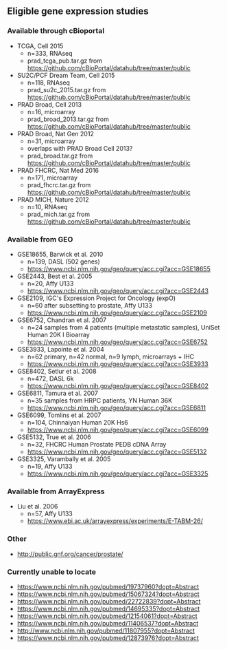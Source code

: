 ## Eligible gene expression studies

### Available through cBioportal
* TCGA, Cell 2015
   * n=333, RNAseq
   * prad_tcga_pub.tar.gz from https://github.com/cBioPortal/datahub/tree/master/public
* SU2C/PCF Dream Team, Cell 2015
   * n=118, RNAseq
   * prad_su2c_2015.tar.gz from https://github.com/cBioPortal/datahub/tree/master/public
* PRAD Broad, Cell 2013
   * n=16, microarray
   * prad_broad_2013.tar.gz from https://github.com/cBioPortal/datahub/tree/master/public
* PRAD Broad, Nat Gen 2012
   * n=31, microarray
   * overlaps with PRAD Broad Cell 2013?
   * prad_broad.tar.gz from https://github.com/cBioPortal/datahub/tree/master/public
* PRAD FHCRC, Nat Med 2016
   * n=171, microarray
   * prad_fhcrc.tar.gz from https://github.com/cBioPortal/datahub/tree/master/public
* PRAD MICH, Nature 2012
   * n=10, RNAseq
   * prad_mich.tar.gz from https://github.com/cBioPortal/datahub/tree/master/public

### Available from GEO
* GSE18655, Barwick et al. 2010
   * n=139, DASL (502 genes)
   * https://www.ncbi.nlm.nih.gov/geo/query/acc.cgi?acc=GSE18655
* GSE2443, Best et al. 2005
   * n=20, Affy U133
   * https://www.ncbi.nlm.nih.gov/geo/query/acc.cgi?acc=GSE2443
* GSE2109, IGC's Expression Project for Oncology (expO)
   * n=60 after subsetting to prostate, Affy U133
   * https://www.ncbi.nlm.nih.gov/geo/query/acc.cgi?acc=GSE2109
* GSE6752, Chandran et al. 2007
   * n=24 samples from 4 patients (multiple metastatic samples), UniSet Human 20K I Bioarray
   * https://www.ncbi.nlm.nih.gov/geo/query/acc.cgi?acc=GSE6752
* GSE3933, Lapointe et al. 2004
   * n=62 primary, n=42 normal, n=9 lymph, microarrays + IHC
   * https://www.ncbi.nlm.nih.gov/geo/query/acc.cgi?acc=GSE3933
* GSE8402, Setlur et al. 2008
   * n=472, DASL 6k
   * https://www.ncbi.nlm.nih.gov/geo/query/acc.cgi?acc=GSE8402
* GSE6811, Tamura et al. 2007
   * n=35 samples from HRPC patients, YN Human 36K
   * https://www.ncbi.nlm.nih.gov/geo/query/acc.cgi?acc=GSE6811
* GSE6099, Tomlins et al. 2007
   * n=104, Chinnaiyan Human 20K Hs6
   * https://www.ncbi.nlm.nih.gov/geo/query/acc.cgi?acc=GSE6099
* GSE5132, True et al. 2006
   * n=32, FHCRC Human Prostate PEDB cDNA Array
   * https://www.ncbi.nlm.nih.gov/geo/query/acc.cgi?acc=GSE5132
* GSE3325, Varambally et al. 2005
   * n=19, Affy U133
   * https://www.ncbi.nlm.nih.gov/geo/query/acc.cgi?acc=GSE3325

### Available from ArrayExpress
* Liu et al. 2006
   * n=57, Affy U133
   * https://www.ebi.ac.uk/arrayexpress/experiments/E-TABM-26/

### Other
* http://public.gnf.org/cancer/prostate/

### Currently unable to locate
* https://www.ncbi.nlm.nih.gov/pubmed/19737960?dopt=Abstract
* https://www.ncbi.nlm.nih.gov/pubmed/15067324?dopt=Abstract
* https://www.ncbi.nlm.nih.gov/pubmed/22722839?dopt=Abstract
* https://www.ncbi.nlm.nih.gov/pubmed/14695335?dopt=Abstract
* https://www.ncbi.nlm.nih.gov/pubmed/12154061?dopt=Abstract
* https://www.ncbi.nlm.nih.gov/pubmed/11406537?dopt=Abstract
* http://www.ncbi.nlm.nih.gov/pubmed/11807955?dopt=Abstract
* https://www.ncbi.nlm.nih.gov/pubmed/12873976?dopt=Abstract
